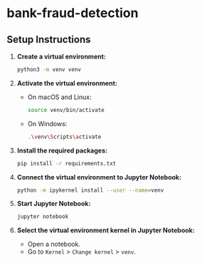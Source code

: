 # bank-fraud-detection
## Setup Instructions

1. **Create a virtual environment:**
    ```bash
    python3 -m venv venv
    ```

2. **Activate the virtual environment:**
    - On macOS and Linux:
      ```bash
      source venv/bin/activate
      ```
    - On Windows:
      ```bash
      .\venv\Scripts\activate
      ```

3. **Install the required packages:**
    ```bash
    pip install -r requirements.txt
    ```

4. **Connect the virtual environment to Jupyter Notebook:**
    ```bash
    python -m ipykernel install --user --name=venv
    ```

5. **Start Jupyter Notebook:**
    ```bash
    jupyter notebook
    ```

6. **Select the virtual environment kernel in Jupyter Notebook:**
    - Open a notebook.
    - Go to `Kernel` > `Change kernel` > `venv`.